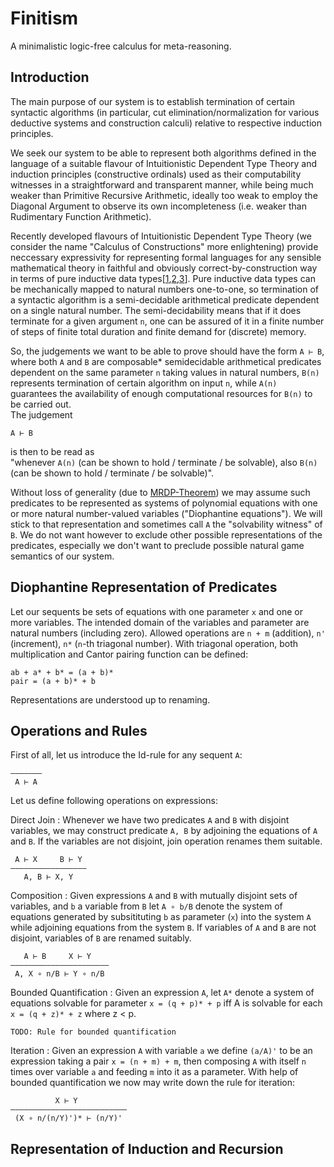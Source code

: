 # Finitism
A minimalistic logic-free calculus for meta-reasoning.

## Introduction
The main purpose of our system is to establish termination of certain syntactic algorithms (in particular, cut elimination/normalization for various deductive systems and construction calculi) relative to respective induction principles.

We seek our system to be able to represent both algorithms defined in the language of a suitable flavour of Intuitionistic Dependent Type Theory and induction principles (constructive ordinals) used as their computability witnesses in a straightforward and transparent manner, while being much weaker than Primitive Recursive Arithmetic, ideally too weak to employ the Diagonal Argument to observe its own incompleteness (i.e. weaker than Rudimentary Function Arithmetic).

Recently developed flavours of Intuitionistic Dependent Type Theory (we consider the name "Calculus of Constructions" more enlightening) provide neccessary expressivity for representing formal languages for any sensible mathematical theory in faithful and obviously correct-by-construction way in terms of pure inductive data types[[1](http://gallais.github.io/pdf/draft_fscd17.pdf),[2](http://gallais.github.io/pdf/cpp2017.pdf),[3](http://www.cs.nott.ac.uk/~psztxa/publ/tt-in-tt.pdf)]. Pure inductive data types can be mechanically mapped to natural numbers one-to-one, so termination of a syntactic algorithm is a semi-decidable arithmetical predicate dependent on a single natural number. The semi-decidability means that if it does terminate for a given argument `n`, one can be assured of it in a finite number of steps of finite total duration and finite demand for (discrete) memory.

So, the judgements we want to be able to prove should have the form `A ⊢ B`, where both `A` and `B` are composable\* semidecidable arithmetical predicates dependent on the same parameter `n` taking values in natural numbers, `B(n)` represents termination of certain algorithm on input `n`, while `A(n)` guarantees the availability of enough computational resources for `B(n)` to be carried out.  
The judgement
```
A ⊢ B
```
is then to be read as  
"whenever `A(n)` (can be shown to hold / terminate / be solvable), also `B(n)` (can be shown to hold / terminate / be solvable)".

Without loss of generality (due to [MRDP-Theorem](https://en.wikipedia.org/wiki/Hilbert%27s_tenth_problem)) we may assume such predicates to be represented as systems of polynomial equations with one or more natural number-valued variables ("Diophantine equations"). We will stick to that representation and sometimes call `A` the "solvability witness" of `B`. We do not want however to exclude other possible representations of the predicates, especially we don't want to preclude possible natural game semantics of our system.


## Diophantine Representation of Predicates
Let our sequents be sets of equations with one parameter `x` and one or more variables. The intended domain of the variables and parameter are natural numbers (including zero). Allowed operations are `n + m` (addition), `n'` (increment), `n*` (`n`-th triagonal number). With triagonal operation, both multiplication and Cantor pairing function can be defined:
```
ab + a* + b* = (a + b)*
pair = (a + b)* + b
```

Representations are understood up to renaming.

## Operations and Rules
First of all, let us introduce the Id-rule for any sequent `A`:
```
––––———
 A ⊢ A
```

Let us define following operations on expressions:

Direct Join
: Whenever we have two predicates `A` and `B` with disjoint variables, we may construct predicate `A, B` by adjoining the equations of `A` and `B`. If the variables are not disjoint, join operation renames them suitable.  
```
 A ⊢ X     B ⊢ Y
––––———–––––––––—
   A, B ⊢ X, Y
```

Composition
: Given expressions `A` and `B` with mutually disjoint sets of variables, and `b` a variable from `B` let `A ∘ b/B` denote the system of equations generated by subsitituting `b` as parameter (`x`) into the system `A` while adjoining equations from the system `B`. If variables of `A` and `B` are not disjoint, variables of `B` are renamed suitably.  
```
   A ⊢ B     X ⊢ Y
——————————————————————
 A, X ∘ n/B ⊢ Y ∘ n/B 
```

Bounded Quantification
: Given an expression `A`, let `A*` denote a system of equations solvable for parameter `x = (q + p)* + p` iff A is solvable for each `x = (q + z)* + z` where z < p.  
```
TODO: Rule for bounded quantification
```

Iteration
: Given an expression `A` with variable `a` we define `(a/A)'` to be an expression taking a pair `x = (n + m) + m`, then composing `A` with itself `n` times over variable `a` and feeding `m` into it as a parameter. With help of bounded quantification we now may write down the rule for iteration:  
```
          X ⊢ Y
————————————————————————––
 (X ∘ n/(n/Y)')* ⊢ (n/Y)'
```

## Representation of Induction and Recursion
